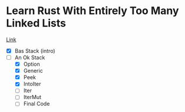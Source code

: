 # Learn Rust With Entirely Too Many Linked Lists

[Link](https://rust-unofficial.github.io/too-many-lists/index.html)


- [x] Bas Stack (intro)
- [ ] An Ok Stack
  - [x] Option
  - [x] Generic
  - [x] Peek
  - [x] IntoIter
  - [ ] Iter
  - [ ] IterMut
  - [ ] Final Code
